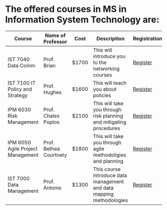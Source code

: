 # The offered courses in MS in Information System Technology are:

Course | Name of Professor |Cost | Description |Registration
---    | ---               | --- | ---|---
IST 7040 Data Comm | Prof. Brian | $1700 | This will introduce you to the networking courses | [Register](link4.md)
IST 7100 IT Policy and Strategy | Prof. Hughes | $1600 | This will teach you about policies| [Register](link4.md)
IPM 6030 Risk Management | Prof. Chales Poplos | $2100 | This will take you through risk planning and mitigating procedures| [Register](link4.md)
IPM 6050 Agile Project Management | Prof. Bethea Courtnety | $1800 | This will take you through agile methodoligies and planning | [Register](link4.md)
IST 7000 Data Management | Prof. Antonio | $1300 | This course introduce data management and data mapping methodologies | [Register](link4.md)
